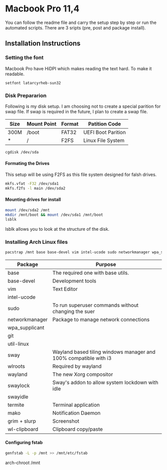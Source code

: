 # Macbook Pro 11,4

You can follow the readme file and carry the setup step by step or run the automated scripts. 
There are 3 sripts (pre, post and package install).

## Installation Instructions
### Setting the font
Macbook Pro have HiDPI which makes reading the text hard. To make it readable.
```
setfont latarcyrheb-sun32
```
### Disk Prepararion 
Following is my disk setup. I am choosing not to create a special parition for swap file. If swap is required in the future, I plan to create a swap file.

| Size | Mount Point | Format | Patition Code |
|---|---|---|---|
| 300M | /boot | FAT32 | UEFI Boot Parition |
| * | / | F2FS | Linux File System |

```bash
cgdisk /dev/sda
```
#### Formating the Drives
This setup will be using F2FS as this file system designed for falsh drives.
```bash
mkfs.vfat -F32 /dev/sda1
mkfs.f2fs -l main /dev/sda2
```

#### Mounting drives for install
```bash
mount /dev/sda2 /mnt
mkdir /mnt/boot && mount /dev/sda1 /mnt/boot
lsblk 
```
lsblk allows you to look at the structure of the disk.

### Installing Arch Linux files
```bash
pacstrap /mnt base base-devel vim intel-ucode sudo networkmanager wpa_supplicant  git util-linux sway wlroots wayland swaylock swayidle termite mako grim slurp wl-clipboard
```
| Package | Purpose |
|---|---|
| base | The required one with base utils. |
| base-devel | Development tools |
| vim | Text Editor |
| intel-ucode | |
| sudo | To run superuser commands without changing the suer |
| networkmanager | Package to manage network connections |
| wpa_supplicant | |
| git | |
| util-linux | |
| sway | Wayland based tiling windows manager and 100% compatible with i3 |
| wlroots | Required by wayland |
| wayland | The new Xorg compositor |
| swaylock | Sway's addon to allow system lockdown with idle |
| swayidle | | 
| termite | Terminal application |
| mako | Notification Daemon |
| grim + slurp | Screenshot |
| wl-clipboard | Clipboard copy/paste |

#### Configuring fstab
```bash
genfstab -L -p /mnt >> /mnt/etc/fstab
```


arch-chroot /mnt


